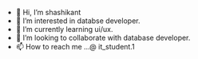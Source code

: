 - 👋 Hi, I’m shashikant
- 👀 I’m interested in databse developer.
- 🌱 I’m currently learning ui/ux.
- 💞️ I’m looking to collaborate with database developer.
- 📫 How to reach me ...@ it_student.1


<!---
shashikan-773/shashikan-773 is a ✨ special ✨ repository because its `README.md` (this file) appears on your GitHub profile.
You can click the Preview link to take a look at your changes.
--->
